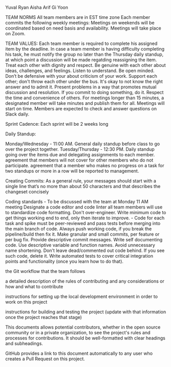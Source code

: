 
Yuval
Ryan
Aisha
Arif
Gi Yoon


TEAM NORMS
All team members are in EST time zone
Each member commits the following weekly meetings:
Meetings on weekends will be coordinated based on need basis and availability.
Meetings will take place on Zoom.

TEAM VALUES:
Each team member is required to complete his assigned item by the deadline. In case a team member is having difficulty completing his task, he must notify the group no later than the Thursday daily standup, at which point a discussion will be made regatding reassigning the item.
Treat each other with dignity and respect.
Be genuine with each other about ideas, challenges, and feelings.
Listen to understand.
Be open minded.
Don’t be defensive with your about criticism of your work.
Support each other; don't throw each other under the bus.
It's okay to not know the right answer and to admit it.
Present problems in a way that promotes mutual discussion and resolution.
If you commit to doing something, do it.
Respect the time and convenience of others.
For meetings longer than 15 minutes, a designated member will take minutes and publish them for all.
Meetings will start on time.
Members are expected to check and answer questions on Slack daily.

Sprint Cadence:
Each sprint will be 2 weeks long

Daily Standup:

Monday/Wednesday - 11:00 AM. General daily standup before class to go over the project together.
Tuesday/Thursday - 12:30 PM. Daily standup going over the items due and delegating assignments to each member.
agreement that members will not cover for other members who do not participate.
agreement that a member who makes no progress on a task for two standups or more in a row will be reported to management.

Creating Commits:
As a general rule, your messages should start with a single line that’s no more than about 50 characters and that describes the changeset concisely


Coding standards - To be discussed with the team at Monday 11 AM meeting
Designate a code editor and code linter all team members will use to standardize code formatting.
Don't over-engineer. Write minimum code to get things working end to end, only then iterate to improve. - Code for each task and spike must be peer-reviewed and pass tests before merging into the main branch of code.
Always push working code, if you break the pipeline/build then fix it.
Make granular and small commits, per feature or per bug fix.
Provide descriptive commit messages.
Write self documenting code. Use descriptive variable and function names. Avoid unnecessary name shortening.
Don't leave dead/commented out code behind. If you see such code, delete it.
Write automated tests to cover critical integration points and functionality (once you learn how to do that).


the Git workflow that the team follows

a detailed description of the rules of contributing and any considerations or how and what to contribute

instructions for setting up the local development environment in order to work on this project

instructions for building and testing the project (update with that information once the project reaches that stage)

This documents allows potential contributors, whether in the open source community or in a private organization, to see the project's rules and processes for contributions. It should be well-formatted with clear headings and subheadings.

GitHub provides a link to this document automatically to any user who creates a Pull Request on this project.
